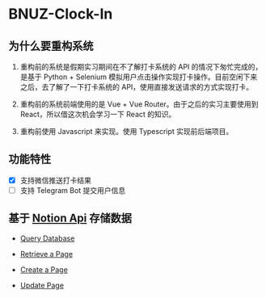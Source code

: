 # BNUZ-Clock-In

## 为什么要重构系统

1. 重构前的系统是假期实习期间在不了解打卡系统的 API 的情况下匆忙完成的，是基于 Python + Selenium 模拟用户点击操作实现打卡操作。目前空闲下来之后，去了解了一下打卡系统的 API，使用直接发送请求的方式实现打卡。

2. 重构前的系统前端使用的是 Vue + Vue Router。由于之后的实习主要使用到 React，所以借这次机会学习一下 React 的知识。

3. 重构前使用 Javascript 来实现。使用 Typescript 实现前后端项目。

## 功能特性

- [x] 支持微信推送打卡结果
- [ ] 支持 Telegram Bot 提交用户信息

## 基于 [Notion Api](https://developers.notion.com/) 存储数据

- [Query Database](https://developers.notion.com/reference/post-database-query)

- [Retrieve a Page](https://developers.notion.com/reference/retrieve-a-page)

- [Create a Page](https://developers.notion.com/reference/post-page)

- [Update Page](https://developers.notion.com/reference/patch-page)
